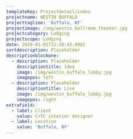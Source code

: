 ```yaml
---
templateKey: Projectdetail/index
projectname: WESTIN BUFFALO
projecttagline: 'Buffalo, NY'
projectimage: /img/westin_ballroom_theater.jpg
projectcategory: Lodging
projectscope: Lodging
date: 2020-01-01T21:28:43.098Z
sortdescription: Placeholder
descriptionblockone:
  - description: Placeholder
    descriptiontitle: Idea
    image: /img/westin_buffalo_lobby.jpg
    imagepos: left
  - description: Placeholder
    descriptiontitle: Live
    image: /img/westin_buffalo_lobby.jpg
    imagepos: right
extrafield:
  - label: Client
    value: C+TC interior designer
  - label: Location
    value: 'Buffalo, NY'
---
```


